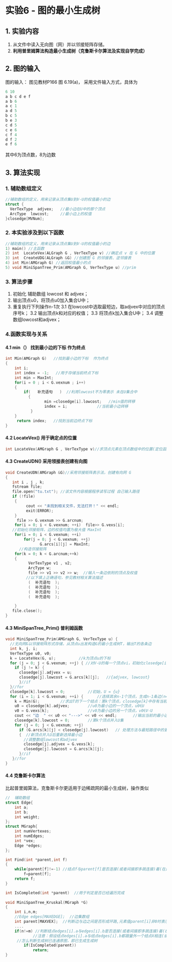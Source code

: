 # 实验6 - 图的最小生成树

## 1. 实验内容
1. 从文件中读入无向图（网）并以邻接矩阵存储。
2. **利用普里姆算法构造最小生成树（克鲁斯卡尔算法及实现自学完成）**

## 2. 图的输入
图的输入： 图见教材P166 图 6.19(a)， 采用文件输入方式，具体为
```javascript
6 10
a b c d e f 
a b 6
a c 1
a d 5
b c 5
b e 3
c d 5
c e 6
c f 4 
d f 2
e f 6
```
其中6为顶点数，8为边数

## 3. 算法实现
### 1. 辅助数组定义
```c++
//辅助数组的定义，用来记录从顶点集U到V-U的权值最小的边
struct {
  VerTexType  adjvex; 	//最小边在U中的那个顶点
  ArcType  lowcost; 	//最小边上的权值
}closedge[MVNum];
```
### 2. 本实验涉及到以下函数
```c++
//辅助数组的定义，用来记录从顶点集U到V-U的权值最小的边
1) main() //主函数  
2) int  LocateVex(ALGraph G , VerTexType v) //确定点 v 在 G 中的位置  
3) int  CreateUDG(ALGraph &G) //创建图 G 的邻接表、逆邻接表  
4) int Min(AMGraph G) //返回权值最小的点  
5) void MiniSpanTree_Prim(AMGraph G, VerTexType u) //prim
```

### 3. 算法步骤

1. 初始化 辅助数组 lowcost 和 adjvex；
2. 输出顶点u0，将顶点u0加入集合U中；
3. 重复执行下列操作n-1次
   3.1 在lowcost中选取最短边，取adjvex中对应的顶点序号k；
     3.2 输出顶点k和对应的权值；
     3.3 将顶点k加入集合U中；
     3.4 调整数组lowcost和adjvex；

### 4.函数实现与关系

#### 4.1 min（） 找到最小边的下标  作为终点

```c++
int Min(AMGraph G)   //找到最小边的下标  作为终点
{
    int i;
    int index = -1;   //用于存储当前终点下标
    int min = MaxInt;
    for(i = 0 ; i < G.vexnum ; i++)
    {
        if(   补充语句   )  //利用lowcost不为零表示 未在U集合中
          {
	 	         min =closedge[i].lowcost;   //min值的转移
	 	         index = i;             //当前最小边转移
           }
    }
     return index;   //找到当前边终点下标
}
```

#### 4.2  LocateVex() 用于确定点的位置

```c++
int LocateVex(AMGraph G , VerTexType v)//求顶点元素在顶点数组中的位置(定位函数)
```

#### 4.3  CreateUDN()   采用领接表创建有向图

```c++
void CreateUDN(AMGraph &G)//采用邻接矩阵表示法，创建有向网 G  
{
   int i , j , k;
   fstream file;
   file.open("tu.txt"); //该文件内容根据程序读写过程 自己输入路径
   if (!file)
    {
 	     cout << "未找到相关文件，无法打开！" << endl;
         exit(ERROR);
    }
     file >> G.vexnum >> G.arcnum;
    for(i = 0; i < G.vexnum; ++i)  file>> G.vexs[i];
   //初始化邻接矩阵，边的权值均置为极大值 MaxInt
    for(i = 0; i < G.vexnum; ++i)
        for(j = 0; j < G.vexnum; ++j)
               G.arcs[i][j] = MaxInt;
      //构造邻接矩阵
    for(k = 0; k < G.arcnum;++k)
    {
          VerTexType v1 , v2;
          ArcType w;
          file >> v1 >> v2 >> w;  //输入一条边依附的顶点及权值
         //以下填上正确语句，参见教材相关算法描述
          (  补充语句  );
          (  补充语句  );
          (  补充语句  );
          (  补充语句  );

    }
   file.close();
}
```

#### 4.3 MiniSpanTree_Prim()  普利姆函数

```c++
void MiniSpanTree_Prim(AMGraph G, VerTexType u) {
  //无向网G以邻接矩阵形式存储，从顶点u出发构造G的最小生成树T，输出T的各条边  
  int k, j, i;
  VerTexType u0, v0;
  k = LocateVex(G, u);  		//k为顶点u的下标 
  for (j = 0; j < G.vexnum; ++j) { //对V-U的每一个顶点vi，初始化closedge[i] 
	if (j != k) {
      closedge[j].adjvex = u;
	  closedge[j].lowcost = G.arcs[k][j];	//{adjvex, lowcost}
	  }//if
  }//for
  closedge[k].lowcost = 0;        	//初始，U = {u}
  for (i = 1; i < G.vexnum; ++i) {  	//选择其余n-1个顶点，生成n-1条边(n= G.vexnum) 
	k = Min(G);    		//求出T的下一个结点：第k个顶点，closedge[k]中存有当前最小边 
	u0 = closedge[k].adjvex; 		//u0为最小边的一个顶点，u0∈U 
	v0 = G.vexs[k];          		//v0为最小边的另一个顶点，v0∈V-U 
	cout << "边  " << u0 << "--->" << v0 << endl;       //输出当前的最小边(u0, v0) 
	closedge[k].lowcost = 0;   		//第k个顶点并入U集 
	for (j = 0; j < G.vexnum; ++j)
   	  if (G.arcs[k][j] < closedge[j].lowcost)   // 处理方法与最短路径中的更新前驱点相似，可以类比
      {	 //新顶点并入U后重新选择最小边 
		//调整数组lowcost和adjvex
		closedge[j].adjvex = G.vexs[k];
		closedge[j].lowcost = G.arcs[k][j];
	  }//if 
   }//for 
}
```

#### 4.4 克鲁斯卡尔算法

比起普里姆算法，克鲁斯卡尔更适用于边稀疏网的最小生成树，操作类似

```c++
//  辅助数组
struct Edge{
	int a;
	int b;
	int weight;
};
struct MGraph{
	int numVertexes;
	int numEdges;
	int *vex;
	Edge *edges;
};

int Find(int *parent,int f)
{
	while(parent[f]!=-1) //结点f与parent[f]是否连接(或者间接即多跳连接)着(在边子集中)同一个结点 ，注意！！此处是循环while而非判断if
		f=parent[f];
	return f;
}

int IsCompleted(int *parent)  //用于判定是否已经遍历完成
    
void MiniSpanTree_Kruskal(MGraph *G)
{
	int i,n,m;
	//Edge edges[MAXEDGE];  //边集数组
	int parent[MAXVEX];  //判断边与边之间是否形成环路,元素值parent[i]非0时表示结点i与parent[i]之间的边已确定为生成树的某一条边
    ....
    if(n!=m) //判断结点edges[i].a与edges[i].b是否连接(或者间接即多跳连接)着(在边子集中)同一个结点，
			//注意：假设结点edges[i].a与结点edges[i].b都跟量外一个结点X相连(或者间接相连)，如若不加判断，则三个结点会形成回路
     //怎么判断生成树已连通原图，即已生成生成树
		if(IsCompleted(parent))
			return;
}


```

